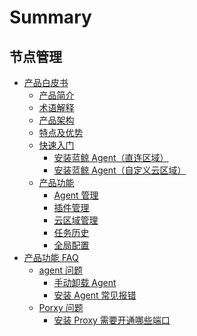 # Summary

## 节点管理
* [产品白皮书]()
    * [产品简介](产品白皮书/Introduce/Overview.md)
    * [术语解释](产品白皮书/Introduce/Terms.md)
    * [产品架构](产品白皮书/Introduce/Architecture.md)
    * [特点及优势](产品白皮书/Introduce/Advantage.md)
    * [快速入门]()
        * [安装蓝鲸 Agent（直连区域）](产品白皮书/QuickStart/DefaultAreaInstallAgent.md)
        * [安装蓝鲸 Agent（自定义云区域）](产品白皮书/QuickStart/CustomCloudAreaInstallAgent.md)
    * [产品功能]()
        * [Agent 管理](产品白皮书/Feature/Agent.md)
        * [插件管理](产品白皮书/Feature/Plugin.md)
        * [云区域管理](产品白皮书/Feature/CloudArea.md)
        * [任务历史](产品白皮书/Feature/History.md)
        * [全局配置](产品白皮书/Feature/Globe.md)
* [产品功能 FAQ]()
    * [agent 问题]()
        * [手动卸载 Agent](产品白皮书/FAQ/agent问题/手动卸载Agent.md)
        * [安装 Agent 常见报错](产品白皮书/FAQ/agent问题/安装agent常见报错.md)
    * [Porxy 问题]()
        * [安装 Proxy 需要开通哪些端口](产品白皮书/FAQ/Proxy问题/安装Proxy需要开通哪些端口.md)